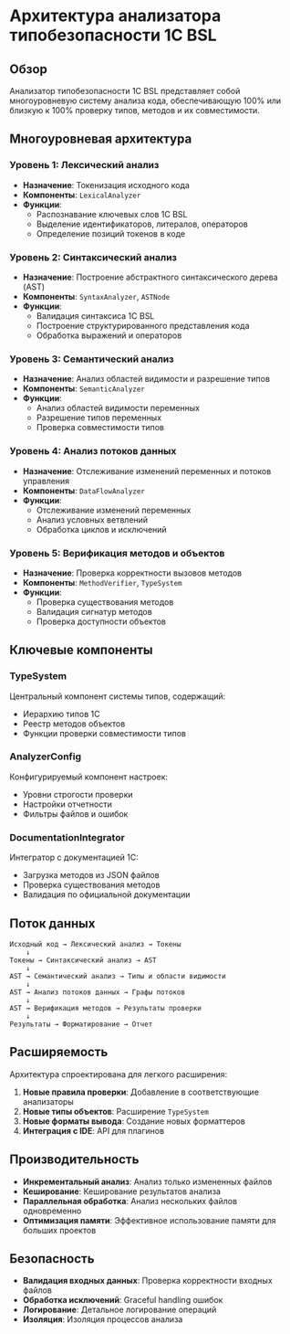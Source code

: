 # Архитектура анализатора типобезопасности 1С BSL

## Обзор

Анализатор типобезопасности 1С BSL представляет собой многоуровневую систему анализа кода, обеспечивающую 100% или близкую к 100% проверку типов, методов и их совместимости.

## Многоуровневая архитектура

### Уровень 1: Лексический анализ
- **Назначение**: Токенизация исходного кода
- **Компоненты**: `LexicalAnalyzer`
- **Функции**:
  - Распознавание ключевых слов 1С BSL
  - Выделение идентификаторов, литералов, операторов
  - Определение позиций токенов в коде

### Уровень 2: Синтаксический анализ
- **Назначение**: Построение абстрактного синтаксического дерева (AST)
- **Компоненты**: `SyntaxAnalyzer`, `ASTNode`
- **Функции**:
  - Валидация синтаксиса 1С BSL
  - Построение структурированного представления кода
  - Обработка выражений и операторов

### Уровень 3: Семантический анализ
- **Назначение**: Анализ областей видимости и разрешение типов
- **Компоненты**: `SemanticAnalyzer`
- **Функции**:
  - Анализ областей видимости переменных
  - Разрешение типов переменных
  - Проверка совместимости типов

### Уровень 4: Анализ потоков данных
- **Назначение**: Отслеживание изменений переменных и потоков управления
- **Компоненты**: `DataFlowAnalyzer`
- **Функции**:
  - Отслеживание изменений переменных
  - Анализ условных ветвлений
  - Обработка циклов и исключений

### Уровень 5: Верификация методов и объектов
- **Назначение**: Проверка корректности вызовов методов
- **Компоненты**: `MethodVerifier`, `TypeSystem`
- **Функции**:
  - Проверка существования методов
  - Валидация сигнатур методов
  - Проверка доступности объектов

## Ключевые компоненты

### TypeSystem
Центральный компонент системы типов, содержащий:
- Иерархию типов 1С
- Реестр методов объектов
- Функции проверки совместимости типов

### AnalyzerConfig
Конфигурируемый компонент настроек:
- Уровни строгости проверки
- Настройки отчетности
- Фильтры файлов и ошибок

### DocumentationIntegrator
Интегратор с документацией 1С:
- Загрузка методов из JSON файлов
- Проверка существования методов
- Валидация по официальной документации

## Поток данных

```
Исходный код → Лексический анализ → Токены
    ↓
Токены → Синтаксический анализ → AST
    ↓
AST → Семантический анализ → Типы и области видимости
    ↓
AST → Анализ потоков данных → Графы потоков
    ↓
AST → Верификация методов → Результаты проверки
    ↓
Результаты → Форматирование → Отчет
```

## Расширяемость

Архитектура спроектирована для легкого расширения:

1. **Новые правила проверки**: Добавление в соответствующие анализаторы
2. **Новые типы объектов**: Расширение `TypeSystem`
3. **Новые форматы вывода**: Создание новых форматтеров
4. **Интеграция с IDE**: API для плагинов

## Производительность

- **Инкрементальный анализ**: Анализ только измененных файлов
- **Кеширование**: Кеширование результатов анализа
- **Параллельная обработка**: Анализ нескольких файлов одновременно
- **Оптимизация памяти**: Эффективное использование памяти для больших проектов

## Безопасность

- **Валидация входных данных**: Проверка корректности входных файлов
- **Обработка исключений**: Graceful handling ошибок
- **Логирование**: Детальное логирование операций
- **Изоляция**: Изоляция процессов анализа 